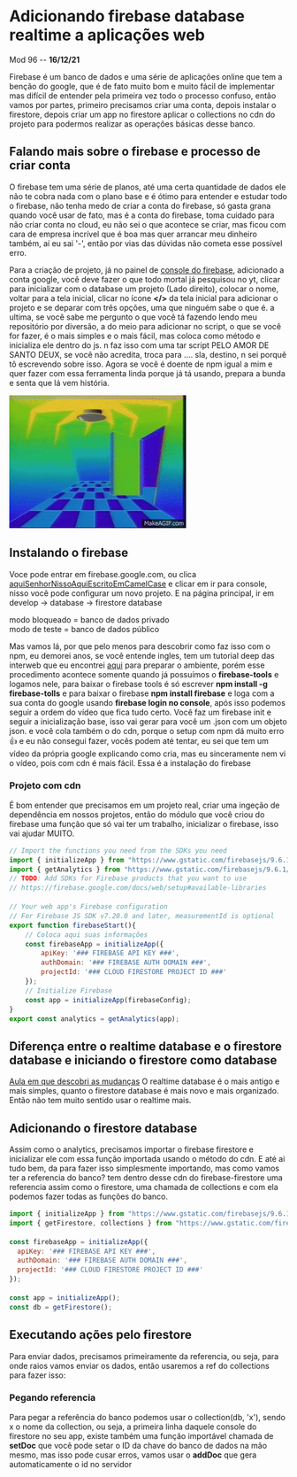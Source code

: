 # Adicionando firebase database realtime a aplicações web

Mod 96 -- **16/12/21**

Firebase é um banco de dados e uma série de aplicações online que tem a benção do google, que é de fato muito bom e muito fácil de implementar mas difícil de entender pela primeira vez todo o processo confuso, então vamos por partes, primeiro precisamos criar uma conta, depois instalar o firestore, depois criar um app no firestore aplicar o collections no cdn do projeto para podermos realizar as operações básicas desse banco.

## Falando mais sobre o firebase e processo de criar conta

O firebase tem uma série de planos, até uma certa quantidade de dados ele não te cobra nada com o plano base e é ótimo para entender e estudar todo o firebase, não tenha medo de criar a conta do firebase, só gasta grana quando você usar de fato, mas é a conta do firebase, toma cuidado para não criar conta no cloud, eu não sei o que acontece se criar, mas ficou com cara de empresa incrível que é boa mas quer arrancar meu dinheiro também, aí eu sai '-', então por vias das dúvidas não cometa esse possível erro.

Para a criação de projeto, já no painel de [console do firebase](https://console.firebase.google.com/), adicionado a conta google, você deve fazer o que todo mortal já pesquisou no yt, clicar para inicializar com o database um projeto (Lado direito), colocar o nome, voltar para a tela inicial, clicar no ícone **</>** da tela inicial para adicionar o projeto e se deparar com três opções, uma que ninguém sabe o que é. a ultima, se você sabe me pergunto o que você tá fazendo lendo meu repositório por diversão, a do meio para adicionar no script, o que se você for fazer, é o mais simples e o mais fácil, mas coloca como método e inicializa ele dentro do js. n faz isso com uma tar script PELO AMOR DE SANTO DEUX, se você não acredita, troca para .... sla, destino, n sei porquê tô escrevendo sobre isso. Agora se você é doente de npm igual a mim e quer fazer com essa ferramenta linda porque já tá usando, prepara a bunda e senta que lá vem história.

![senta](../img/senta-que.gif)

## Instalando o firebase

Voce pode entrar em firebase.google.com, ou clica [aquiSenhorNissoAquiEscritoEmCamelCase](https://firebase.google.com/) e clicar em ir para console, nisso você pode configurar um novo projeto. E na página principal, ir em develop -> database -> firestore database

modo bloqueado = banco de dados privado  
modo de teste = banco de dados público

Mas vamos lá, por que pelo menos para descobrir como faz isso com o npm, eu demorei anos, se você entende ingles, tem um tutorial deep das interweb que eu encontrei [aqui](https://www.youtube.com/watch?v=qbxj_36UkWs) para preparar o ambiente, porém esse procedimento acontece somente quando já possuímos o **firebase-tools** e logamos nele, para baixar o firebase tools é só escrever **npm install -g firebase-tolls** e para baixar o firebase **npm install firebase** e loga com a sua conta do google usando **firebase login no console**, após isso podemos seguir a ordem do vídeo que fica tudo certo. Você faz um firebase init e seguir a inicialização base, isso vai gerar para você um .json com um objeto json. e você cola também o do cdn, porque o setup com npm dá muito erro 👍 e eu não consegui fazer, vocês podem até tentar, eu sei que tem um vídeo da própria google explicando como cria, mas eu sinceramente nem vi o vídeo, pois com cdn é mais fácil. Essa é a instalação do firebase

### Projeto com cdn

É bom entender que precisamos em um projeto real, criar uma ingeção de dependência em nossos projetos, então do módulo que você criou do firebase uma função que só vai ter um trabalho, inicializar o firebase, isso vai ajudar MUITO.

~~~js
// Import the functions you need from the SDKs you need
import { initializeApp } from "https://www.gstatic.com/firebasejs/9.6.1/firebase-app.js";
import { getAnalytics } from "https://www.gstatic.com/firebasejs/9.6.1/firebase-analytics.js";
// TODO: Add SDKs for Firebase products that you want to use
// https://firebase.google.com/docs/web/setup#available-libraries

// Your web app's Firebase configuration
// For Firebase JS SDK v7.20.0 and later, measurementId is optional
export function firebaseStart(){
    // Coloca aqui suas informações
    const firebaseApp = initializeApp({
        apiKey: '### FIREBASE API KEY ###',
        authDomain: '### FIREBASE AUTH DOMAIN ###',
        projectId: '### CLOUD FIRESTORE PROJECT ID ###'
    });
    // Initialize Firebase
    const app = initializeApp(firebaseConfig);
}
export const analytics = getAnalytics(app);
~~~

## Diferença entre o realtime database e o firestore database e iniciando o firestore como database

[Aula em que descobri as mudanças](https://www.youtube.com/watch?v=CeRn50r0mTw)
O realtime database é o mais antigo e mais simples, quanto o firestore database é mais novo e mais organizado. Então não tem muito sentido usar o realtime mais.

## Adicionando o firestore database

Assim como o analytics, precisamos importar o firebase firestore e inicializar ele com essa função importada usando o método do cdn. E até ai tudo bem, da para fazer isso simplesmente importando, mas como vamos ter a referencia do banco? tem dentro desse cdn do firebase-firestore uma referencia assim como o firestore, uma chamada de collections e com ela podemos fazer todas as funções do banco.

~~~js
import { initializeApp } from "https://www.gstatic.com/firebasejs/9.6.1/firebase-app.js";
import { getFirestore, collections } from "https://www.gstatic.com/firebasejs/9.6.1/firebase-firestore.js";

const firebaseApp = initializeApp({
  apiKey: '### FIREBASE API KEY ###',
  authDomain: '### FIREBASE AUTH DOMAIN ###',
  projectId: '### CLOUD FIRESTORE PROJECT ID ###'
});

const app = initializeApp();
const db = getFirestore();
~~~

## Executando ações pelo firestore

Para enviar dados, precisamos primeiramente da referencia, ou seja, para onde raios vamos enviar os dados, então usaremos a ref do collections para fazer isso:

### Pegando referencia

Para pegar a referência do banco podemos usar o collection(db, 'x'), sendo x o nome da collection, ou seja, a primeira linha daquele console do firestore no seu app, existe também uma função importável chamada de **setDoc** que você pode setar o ID da chave do banco de dados na mão mesmo, mas isso pode cusar erros, vamos usar o **addDoc** que gera automaticamente o id no servidor
